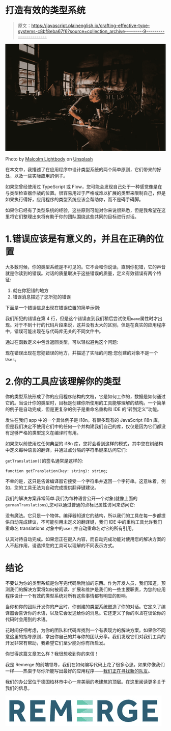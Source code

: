 # 打造有效的类型系统

> 原文：<https://javascript.plainenglish.io/crafting-effective-type-systems-c8bf8eba67f6?source=collection_archive---------9----------------------->

![](img/cef7aaf50980ac1d66a5f66ce7c6a203.png)

Photo by [Malcolm Lightbody](https://unsplash.com/@mlightbody?utm_source=unsplash&utm_medium=referral&utm_content=creditCopyText) on [Unsplash](https://unsplash.com/s/photos/craft?utm_source=unsplash&utm_medium=referral&utm_content=creditCopyText)

在本文中，我描述了在应用程序中设计类型系统的两个简单原则，它们带来的好处，以及一些实际应用的例子。

如果您曾经使用过 TypeScript 或 Flow，您可能会发现自己处于一种感觉像是在与类型检查器作战的位置。很容易用过于严格或难以扩展的类型来限制自己，但是如果执行得好，应用程序的类型系统应该会帮助你，而不是碍手碍脚。

如果你已经有了类型系统的经验，这些原则可能对你来说很熟悉，但是我希望在这里将它们整理出来将有助于你的团队围绕这些共同的目标进行对话。

# 1.错误应该是有意义的，并且在正确的位置

大多数时候，你的类型系统是不可见的。它不会和你说话，直到你犯错，它的声音就是你读到的错误。对话的质量取决于这些错误的质量，定义有效错误有两个特征:

1.  就在你犯错的地方
2.  错误消息描述了您所犯的错误

下面是一个错误信息出现在错误位置的简单示例:

我们所犯的错误在第 4 行，但是这个错误直到我们稍后尝试使用`name`属性时才出现。对于不到十行的代码片段来说，这并没有太大的区别，但是在真实的应用程序中，错误可能出现在与代码库无关的不同文件中。

通过在函数定义中包含返回类型，可以轻松避免这个问题:

现在错误出现在您犯错误的地方，并描述了实际的问题:您创建的对象不是一个`User`。

# 2.你的工具应该理解你的类型

你的类型系统形成了你的应用程序结构的文档，它是如何工作的，数据是如何通过它的。当设计你的类型时，目标是创建你所使用的工具能够理解的结构。一个简单的例子是自动完成，但是更复杂的例子是重命名重构和 IDE 的“转到定义”功能。

发生在我们 app 中的一个具体例子是 i18n。有很多现有的 JavaScript i18n 库，但是我们决定不使用它们中的任何一个并构建我们自己的库，仅仅是因为它们都没有足够严格的类型定义在编译时有用。

如果您以前使用过任何典型的 i18n 库，您将会看到这样的模式，其中您在树结构中定义每种语言的翻译，并通过点分隔的字符串键来访问它们:

`getTranslation()`的签名通常是这样的:

```
function getTranslation(key: string): string;
```

不幸的是，这只是告诉编译器它接受一个字符串并返回一个字符串。这意味着，例如，您的工具无法为自动完成提供翻译键建议。

我们的解决方案非常简单:我们为每种语言公开一个对象(就像上面的`germanTranslations`),您可以通过普通的点标记属性访问来访问它:

没有魔法。它只是一个物体。编译器知道它的结构，所以我们的工具在每一步都提供自动完成建议，不可能引用未定义的翻译键，我们 IDE 中的重构工具允许我们重命名 translations 对象中的`user`,并自动重命名对它的所有引用。

认真对待自动完成。如果您正在键入内容，而自动完成功能对使用您的解决方案的人不起作用，请选择您的工具可以理解的不同表示方式。

# 结论

不要认为你的类型系统是你写完代码后附加的东西。作为开发人员，我们知道，预测我们的解决方案将如何被阅读、扩展和维护是我们的一些主要职责，为您的应用程序设计一个有效的类型系统对所有这些事情都有明显的影响。

当你和你的团队开发你的产品时，你创建的类型系统塑造了你的对话。它定义了编译器会告诉你的术语，以及它会发送给你的消息。它还定义了你的*队友*在谈论你的代码时会用到的术语。

花时间仔细考虑，为你的团队和代码库找到一个有表现力的解决方案。如果你不同意这里的指导原则，拿出你自己的并与你的团队分享。我们发现它们对我们工具的开发非常有帮助，我希望它们至少能对你有所启发。

你觉得这篇文章怎么样？我很想收到你的来信！

我是 Remerge 的前端领导，我们在如何编写代码上花了很多心思。如果你像我们一样——热衷于尽你所能写出最好的应用程序——[我们正在寻找新的队友](https://remerge.recruitee.com/o/frontend-javascript-developer-1)。

我们的办公室位于德国柏林市中心一座美丽的老建筑的顶层。在这里阅读更多关于我们的信息。

![](img/ec871029221d1ff31091aa9a1bb67e50.png)